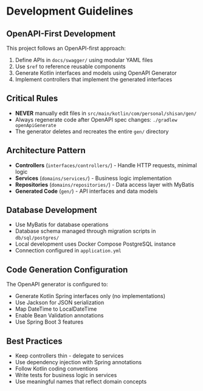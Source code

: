 # Development Guidelines

## OpenAPI-First Development
This project follows an OpenAPI-first approach:
1. Define APIs in `docs/swagger/` using modular YAML files
2. Use `$ref` to reference reusable components
3. Generate Kotlin interfaces and models using OpenAPI Generator
4. Implement controllers that implement the generated interfaces

## Critical Rules
- **NEVER** manually edit files in `src/main/kotlin/com/personal/shisan/gen/`
- Always regenerate code after OpenAPI spec changes: `./gradlew openApiGenerate`
- The generator deletes and recreates the entire `gen/` directory

## Architecture Pattern
- **Controllers** (`interfaces/controllers/`) - Handle HTTP requests, minimal logic
- **Services** (`domains/services/`) - Business logic implementation  
- **Repositories** (`domains/repositories/`) - Data access layer with MyBatis
- **Generated Code** (`gen/`) - API interfaces and data models

## Database Development
- Use MyBatis for database operations
- Database schema managed through migration scripts in `db/sql/postgres/`
- Local development uses Docker Compose PostgreSQL instance
- Connection configured in `application.yml`

## Code Generation Configuration
The OpenAPI generator is configured to:
- Generate Kotlin Spring interfaces only (no implementations)
- Use Jackson for JSON serialization
- Map DateTime to LocalDateTime
- Enable Bean Validation annotations
- Use Spring Boot 3 features

## Best Practices
- Keep controllers thin - delegate to services
- Use dependency injection with Spring annotations
- Follow Kotlin coding conventions
- Write tests for business logic in services
- Use meaningful names that reflect domain concepts